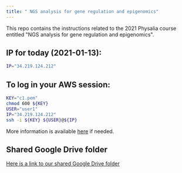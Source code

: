 ```yaml
---
title: " NGS analysis for gene regulation and epigenomics"
---
```


This repo contains the instructions related to the 2021 Physalia course entitled "NGS analysis for gene regulation and epigenomics". 

## IP for today (2021-01-13): 

```sh
IP="34.219.124.212"
```

## To log in your AWS session: 

```sh
KEY="c1.pem"
chmod 600 ${KEY}
USER="user1"
IP="34.219.124.212"
ssh -i ${KEY} ${USER}@${IP}
```

More information is available [here](/{{<myPackageUrl>}}how_to_load_in_aws/#connect-to-pre-configured-aws-machine) if needed. 

## Shared Google Drive folder

[Here is a link to our shared Google Drive folder](https://drive.google.com/drive/folders/1VCCpKMB7P0Hf5Th8tKGy6LyqCOK_0Owv?usp=sharing)  
